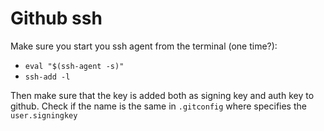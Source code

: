 # Github ssh

Make sure you start you ssh agent from the terminal (one time?):
* `eval "$(ssh-agent -s)"`
* `ssh-add -l`

Then make sure that the key is added both as signing key and auth key to github.
Check if the name is the same in `.gitconfig` where specifies the `user.signingkey`
